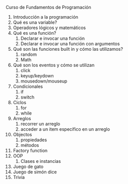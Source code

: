 Curso de Fundamentos de Programación
1. Introducción a la programación
2. Qué es una variable?
3. Operadores lógicos y matemáticos
4. Qué es una función?
    1. Declarar e invocar una función
    2. Declarar e invocar una función con argumentos
5. Qué son las funciones built in y cómo las utilizamos?
    1. random
    2. Math
6. Qué son los eventos y cómo se utilizan
    1. click
    2. keyup/keydown
    3. mousedown/mouseup
7. Condicionales
    1. if
    2. switch
8. Ciclos
    1. for
    2. while
9. Arreglos
    1. recorrer un arreglo
    2. acceder a un item específico en un arreglo
10. Objectos
    1. propiedades
    2. métodos
11. Factory function
12. OOP
    1. Clases e instancias
13. Juego de gato
14. Juego de simón dice
15. Trivia
